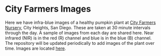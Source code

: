 # City Farmers Images

Here we have infra-blue images of a healthy pumpkin plant at [City Farmers Nursery](http://www.cityfarmersnursery.com/), City Heights, San Diego. These are taken at 30 minute intervals through the day. A sample of images from each day are shared here. Near infrared (NIR) is in the red (R) channel  and blue is in the blue (B) channel. The repository will be updated periodically to add images of the plant over time. Images are located [here](https://github.com/sdvegetationimaging/Images-links-analysis/tree/gh-pages/CityFarmers/Images).
